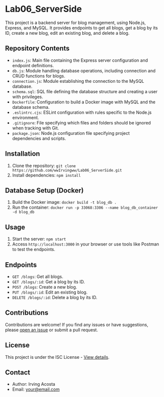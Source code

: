 # Lab06_ServerSide

This project is a backend server for blog management, using Node.js, Express, and MySQL. It provides endpoints to get all blogs, get a blog by its ID, create a new blog, edit an existing blog, and delete a blog.

## Repository Contents

- `index.js`: Main file containing the Express server configuration and endpoint definitions.
- `db.js`: Module handling database operations, including connection and CRUD functions for blogs.
- `connection.js`: Module establishing the connection to the MySQL database.
- `schema.sql`: SQL file defining the database structure and creating a user with privileges.
- `Dockerfile`: Configuration to build a Docker image with MySQL and the database schema.
- `.eslintrc.cjs`: ESLint configuration with rules specific to the Node.js environment.
- `.gitignore`: File specifying which files and folders should be ignored when tracking with Git.
- `package.json`: Node.js configuration file specifying project dependencies and scripts.

## Installation

1. Clone the repository: `git clone https://github.com/wwIrvingww/Lab06_ServerSide.git`
2. Install dependencies: `npm install`

## Database Setup (Docker)

1. Build the Docker image: `docker build -t blog_db .`
2. Run the container: `docker run -p 33068:3306 --name blog_db_container -d blog_db`

## Usage

1. Start the server: `npm start`
2. Access `http://localhost:3000` in your browser or use tools like Postman to test the endpoints.

## Endpoints

- `GET /blogs`: Get all blogs.
- `GET /blogs/:id`: Get a blog by its ID.
- `POST /blogs`: Create a new blog.
- `PUT /blogs/:id`: Edit an existing blog.
- `DELETE /blogs/:id`: Delete a blog by its ID.

## Contributions

Contributions are welcome! If you find any issues or have suggestions, please [open an issue](https://github.com/wwIrvingww/Lab06_ServerSide/issues) or submit a pull request.

## License

This project is under the ISC License - [View details](https://opensource.org/licenses/ISC).

## Contact

- Author: Irving Acosta
- Email: [your@email.com](mor22781@uvg.edu.gt)
